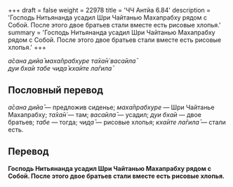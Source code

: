 +++
draft = false
weight = 22978
title = 'ЧЧ Антйа 6.84'
description = 'Господь Нитьянанда усадил Шри Чайтанью Махапрабху рядом с Собой. После этого двое братьев стали вместе есть рисовые хлопья.'
summary = 'Господь Нитьянанда усадил Шри Чайтанью Махапрабху рядом с Собой. После этого двое братьев стали вместе есть рисовые хлопья.'
+++

_а̄сана дийа̄ маха̄прабхуре та̄ха̄н̇ васа̄ила̄  
дуи бха̄и табе чид̣а̄ кха̄ите ла̄гила̄_

## Пословный перевод

_а̄сана_ _дийа̄_ — предложив сиденье; _маха̄прабхуре_ — Шри Чайтанье Махапрабху; _та̄ха̄н̇_ — там; _васа̄ила̄_ — усадил; _дуи_ _бха̄и_ — двое братьев; _табе_ — тогда; _чид̣а̄_ — рисовые хлопья; _кха̄ите_ _ла̄гила̄_ — стали есть.

## Перевод

**Господь Нитьянанда усадил Шри Чайтанью Махапрабху рядом с Собой. После этого двое братьев стали вместе есть рисовые хлопья.**
